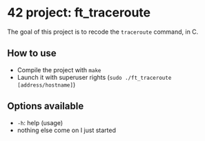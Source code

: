 # 42 project: ft_traceroute

The goal of this project is to recode the `traceroute` command, in C.

## How to use

* Compile the project with `make`
* Launch it with superuser rights (`sudo ./ft_traceroute [address/hostname]`)

## Options available

* `-h`: help (usage)
* nothing else come on I just started
